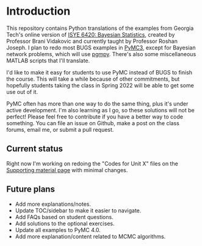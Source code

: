 # Introduction

This repository contains Python translations of the examples from Georgia Tech's online version of [ISYE 6420: Bayesian Statistics](https://www2.isye.gatech.edu/isye6420/), created by Professor Brani Vidakovic and currently taught by Professor Roshan Joseph. I plan to redo most BUGS examples in [PyMC3](https://docs.pymc.io/), except for Bayesian network problems, which will use [pgmpy](https://pgmpy.org/). There's also some miscellaneous MATLAB scripts that I'll translate.

I'd like to make it easy for students to use PyMC instead of BUGS to finish the course. This will take a while because of other commitments, but hopefully students taking the class in Spring 2022 will be able to get some use out of it.

PyMC often has more than one way to do the same thing, plus it's under active development. I'm also learning as I go, so these solutions will not be perfect! Please feel free to contribute if you have a better way to code something. You can file an issue on Github, make a post on the class forums, email me, or submit a pull request.

## Current status

Right now I'm working on redoing the "Codes for Unit X" files on the [Supporting material page](https://www2.isye.gatech.edu/isye6420/supporting.html) with minimal changes.

## Future plans

- Add more explanations/notes.
- Update TOC/sidebar to make it easier to navigate.
- Add FAQs based on student questions.
- Add solutions to the optional exercises.
- Update all examples to PyMC 4.0.
- Add more explanation/content related to MCMC algorithms.
